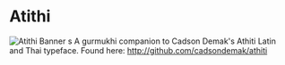 # Atithi

![Atithi Banner](https://cloud.githubusercontent.com/assets/8477580/12873400/c31a11bc-cdb3-11e5-8798-bd9475e78aa3.png)</a>
s
A gurmukhi companion to Cadson Demak's Athiti Latin and Thai typeface. Found here: http://github.com/cadsondemak/athiti
